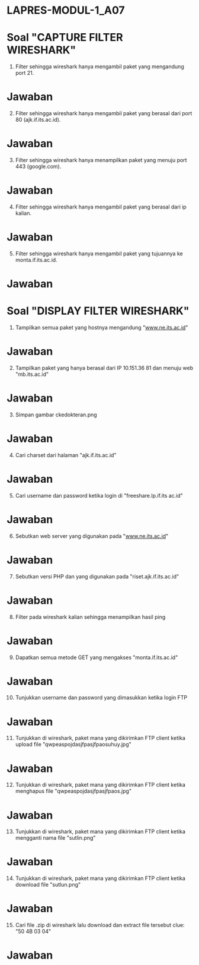 # LAPRES-MODUL-1_A07

 # Soal "CAPTURE FILTER WIRESHARK"

1) Filter sehingga wireshark hanya mengambil paket yang mengandung port 21.
 # Jawaban
    
2) Filter sehingga wireshark hanya mengambil paket yang berasal dari port 80 (ajk.if.its.ac.id).
 # Jawaban
    
3) Filter sehingga wireshark hanya menampilkan paket yang menuju port 443 (google.com).
 # Jawaban
    
4) Filter sehingga wireshark hanya mengambil paket yang berasal dari ip kalian.
 # Jawaban
    
5) Filter sehingga wireshark hanya mengambil paket yang tujuannya ke monta.if.its.ac.id.
 # Jawaban
   
 # Soal "DISPLAY FILTER WIRESHARK"
1)  Tampilkan semua paket yang hostnya mengandung "www.ne.its.ac.id"
 # Jawaban
 
2)  Tampilkan paket yang hanya berasal dari IP 10.151.36 81 dan menuju web "mb.its.ac.id"
 # Jawaban
 
3)  Simpan gambar ckedokteran.png
 # Jawaban
 
4)  Cari charset dari halaman "ajk.if.its.ac.id"
 # Jawaban
 
5)  Cari username dan password ketika login di "freeshare.lp.if.its ac.id"
 # Jawaban
 
6)  Sebutkan web server yang digunakan pada "www.ne.its.ac.id"
 # Jawaban
 
7)  Sebutkan versi PHP dan yang digunakan pada "riset.ajk.if.its.ac.id"
 # Jawaban
 
8)  Filter pada wireshark kalian sehingga menampilkan hasil ping
 # Jawaban
 
9)  Dapatkan semua metode GET yang mengakses "monta.if.its.ac.id"
 # Jawaban
 
10) Tunjukkan username dan password yang dimasukkan ketika login FTP
 # Jawaban
 
11) Tunjukkan di wireshark, paket mana yang dikirimkan FTP client ketika upload file "qwpeaspojdasjfpasjfpaosuhuy.jpg"
 # Jawaban
 
12) Tunjukkan di wireshark, paket mana yang dikirimkan FTP client ketika menghapus file "qwpeaspojdasjfpasjfpaos.jpg"
 # Jawaban
 
13) Tunjukkan di wireshark, paket mana yang dikirimkan FTP client ketika mengganti nama file "sutlin.png"
 # Jawaban
 
14) Tunjukkan di wireshark, paket mana yang dikirimkan FTP client ketika download file "sutlun.png"
 # Jawaban
 
15) Cari file .zip di wireshark lalu download dan extract file tersebut 
    clue: "50 4B 03 04"
 # Jawaban
